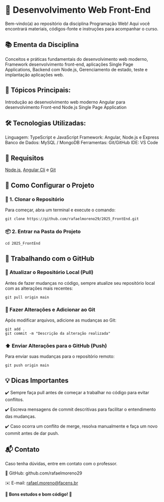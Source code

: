 # 📌 Desenvolvimento Web Front-End
Bem-vindo(a) ao repositório da disciplina Programação Web! Aqui você encontrará materiais, códigos-fonte e instruções para acompanhar o curso.

## 📚 Ementa da Disciplina
Conceitos e práticas fundamentais do desenvolvimento web moderno, Framework desenvolvimento front-end, aplicações Single Page Applications, Backend com Node.js, Gerenciamento de estado, teste e implantação aplicações web. 


## 📌 Tópicos Principais:
Introdução ao desenvolvimento web moderno
Angular para desenvolvimento Front-end
Node.js
Single Page Application

## 🛠️ Tecnologias Utilizadas:
Linguagem: TypeScript e JavaScript
Framework: Angular, Node.js e Express
Banco de Dados: MySQL / MongoDB
Ferramentas: Git/GitHub
IDE: VS Code

## 📌 Requisitos

[Node.js](https://nodejs.org/en), [Angular Cli](https://angular.dev/installation) e [Git](https://git-scm.com/)

## 🚀 Como Configurar o Projeto
### 🔽 1. Clonar o Repositório
Para começar, abra um terminal e execute o comando:
```
git clone https://github.com/rafaelmoreno29/2025_FrontEnd.git
```
### 📦 2. Entrar na Pasta do Projeto
```
cd 2025_FrontEnd
```
## 📝 Trabalhando com o GitHub

### 🔄 Atualizar o Repositório Local (Pull)
Antes de fazer mudanças no código, sempre atualize seu repositório local com as alterações mais recentes:

```
git pull origin main
```
### 📝 Fazer Alterações e Adicionar ao Git
Após modificar arquivos, adicione as mudanças ao Git:
```
git add .
git commit -m "Descrição da alteração realizada"
```
### ⬆️ Enviar Alterações para o GitHub (Push)
Para enviar suas mudanças para o repositório remoto:
```
git push origin main
```
## 💡 Dicas Importantes
✔️ Sempre faça pull antes de começar a trabalhar no código para evitar conflitos.

✔️ Escreva mensagens de commit descritivas para facilitar o entendimento das mudanças.

✔️ Caso ocorra um conflito de merge, resolva manualmente e faça um novo commit antes de dar push.

## 📬 Contato
Caso tenha dúvidas, entre em contato com o professor.

🔗 GitHub: github.com/rafaelmoreno29

✉️ E-mail: rafael.moreno@facens.br

**🚀 Bons estudos e bom código! 🚀**
